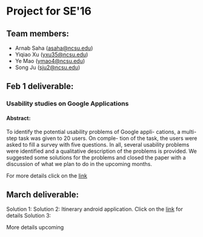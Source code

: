 # Project for SE'16


## Team members:

* Arnab Saha (asaha@ncsu.edu)
* Yiqiao Xu (yxu35@ncsu.edu)
* Ye Mao (ymao4@ncsu.edu)
* Song Ju (sju2@ncsu.edu)

## Feb 1 deliverable:


### Usability studies on Google Applications

#### Abstract:
To identify the potential usability problems of Google appli-
cations, a multi-step task was given to 20 users. On comple-
tion of the task, the users were asked to fill a survey with five
questions. In all, several usability problems were identified
and a qualitative description of the problems is provided.
We suggested some solutions for the problems and closed
the paper with a discussion of what we plan to do in the
upcoming months.

For more details click on the [link](https://github.com/arnabsaha1011/mypackse/blob/master/New%20Folder/Survey/Feb%201%20report.pdf)

## March deliverable:
Solution 1: 
Solution 2: Itinerary android application. Click on the [link](https://github.com/asaha1/Itinerary) for details
Solution 3:

More details upcoming